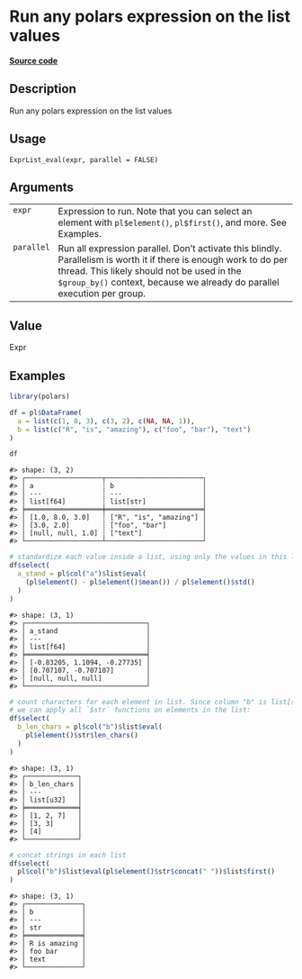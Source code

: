

# Run any polars expression on the list values

[**Source code**](https://github.com/pola-rs/r-polars/tree/main/R/expr__list.R#L487)

## Description

Run any polars expression on the list values

## Usage

<pre><code class='language-R'>ExprList_eval(expr, parallel = FALSE)
</code></pre>

## Arguments

<table>
<tr>
<td style="white-space: nowrap; font-family: monospace; vertical-align: top">
<code id="ExprList_eval_:_expr">expr</code>
</td>
<td>
Expression to run. Note that you can select an element with
<code>pl$element()</code>, <code>pl$first()</code>, and more. See
Examples.
</td>
</tr>
<tr>
<td style="white-space: nowrap; font-family: monospace; vertical-align: top">
<code id="ExprList_eval_:_parallel">parallel</code>
</td>
<td>
Run all expression parallel. Don’t activate this blindly. Parallelism is
worth it if there is enough work to do per thread. This likely should
not be used in the <code style="white-space: pre;">$group_by()</code>
context, because we already do parallel execution per group.
</td>
</tr>
</table>

## Value

Expr

## Examples

``` r
library(polars)

df = pl$DataFrame(
  a = list(c(1, 8, 3), c(3, 2), c(NA, NA, 1)),
  b = list(c("R", "is", "amazing"), c("foo", "bar"), "text")
)

df
```

    #> shape: (3, 2)
    #> ┌───────────────────┬────────────────────────┐
    #> │ a                 ┆ b                      │
    #> │ ---               ┆ ---                    │
    #> │ list[f64]         ┆ list[str]              │
    #> ╞═══════════════════╪════════════════════════╡
    #> │ [1.0, 8.0, 3.0]   ┆ ["R", "is", "amazing"] │
    #> │ [3.0, 2.0]        ┆ ["foo", "bar"]         │
    #> │ [null, null, 1.0] ┆ ["text"]               │
    #> └───────────────────┴────────────────────────┘

``` r
# standardize each value inside a list, using only the values in this list
df$select(
  a_stand = pl$col("a")$list$eval(
    (pl$element() - pl$element()$mean()) / pl$element()$std()
  )
)
```

    #> shape: (3, 1)
    #> ┌──────────────────────────────┐
    #> │ a_stand                      │
    #> │ ---                          │
    #> │ list[f64]                    │
    #> ╞══════════════════════════════╡
    #> │ [-0.83205, 1.1094, -0.27735] │
    #> │ [0.707107, -0.707107]        │
    #> │ [null, null, null]           │
    #> └──────────────────────────────┘

``` r
# count characters for each element in list. Since column "b" is list[str],
# we can apply all `$str` functions on elements in the list:
df$select(
  b_len_chars = pl$col("b")$list$eval(
    pl$element()$str$len_chars()
  )
)
```

    #> shape: (3, 1)
    #> ┌─────────────┐
    #> │ b_len_chars │
    #> │ ---         │
    #> │ list[u32]   │
    #> ╞═════════════╡
    #> │ [1, 2, 7]   │
    #> │ [3, 3]      │
    #> │ [4]         │
    #> └─────────────┘

``` r
# concat strings in each list
df$select(
  pl$col("b")$list$eval(pl$element()$str$concat(" "))$list$first()
)
```

    #> shape: (3, 1)
    #> ┌──────────────┐
    #> │ b            │
    #> │ ---          │
    #> │ str          │
    #> ╞══════════════╡
    #> │ R is amazing │
    #> │ foo bar      │
    #> │ text         │
    #> └──────────────┘
